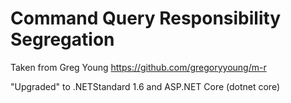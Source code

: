 # Command Query Responsibility Segregation

Taken from Greg Young https://github.com/gregoryyoung/m-r

"Upgraded" to .NETStandard 1.6 and ASP.NET Core (dotnet core)